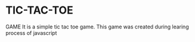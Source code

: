 # TIC-TAC-TOE
GAME 
It is a simple tic tac toe game. This game was created during learing process of javascript
